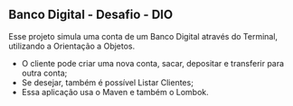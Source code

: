 ## Banco Digital - Desafio - DIO

Esse projeto simula uma conta de um Banco Digital através do Terminal, utilizando a Orientação a Objetos. 

- O cliente pode criar uma nova conta, sacar, depositar e transferir para outra conta;
- Se desejar, também é possível Listar Clientes;
- Essa aplicação usa o Maven e também o Lombok.



 
